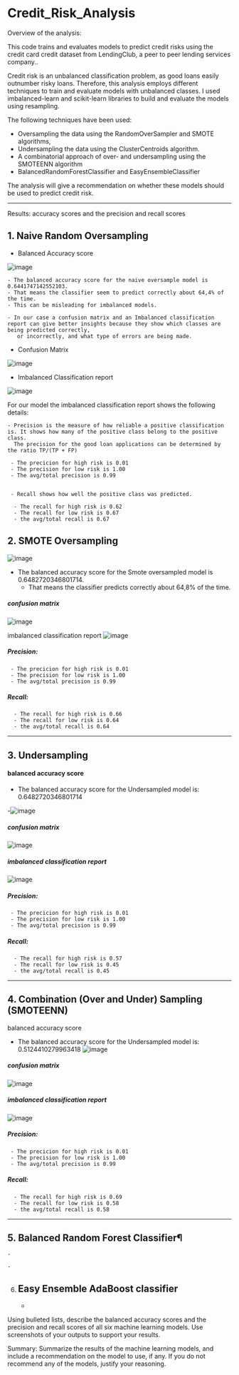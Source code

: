 # Credit_Risk_Analysis

Overview of the analysis: 

This code trains and evaluates models to predict credit risks using the credit card credit dataset from LendingClub, a peer to peer lending services company..

Credit risk is an unbalanced classification problem, as good loans easily outnumber risky loans. Therefore, this analysis employs different techniques to train and evaluate models with unbalanced classes. I used imbalanced-learn and scikit-learn libraries to build and evaluate the models using resampling.

The following techniques have been used:

 - Oversampling the data using the RandomOverSampler and SMOTE algorithms, 
 - Undersampling the data using the ClusterCentroids algorithm. 
 - A combinatorial approach of over- and undersampling using the SMOTEENN algorithm
 - BalancedRandomForestClassifier and EasyEnsembleClassifier

The analysis will give a recommendation on whether these models should be used to predict credit risk.

---

Results: accuracy scores and the precision and recall scores

 ## 1. Naive Random Oversampling
   
  - Balanced Accuracy score
  
  ![image](https://user-images.githubusercontent.com/91682586/153724383-356f9c32-4a82-4ab2-86ec-7d3ef1873b1e.png)

    - The balanced accuracy score for the naive oversample model is 0.6441747142552103. 
    - That means the classifier seem to predict correctly about 64,4% of the time.
    - This can be misleading for imbalanced models.
    
    - In our case a confusion matrix and an Imbalanced classification report can give better insights because they show which classes are being predicted correctly, 
       or incorrectly, and what type of errors are being made.
       
  - Confusion Matrix
  
  ![image](https://user-images.githubusercontent.com/91682586/153724436-f196bfcc-5f6e-44ee-a7a5-b5ccecb05b7c.png)

  - Imbalanced Classification report
  
  ![image](https://user-images.githubusercontent.com/91682586/153724454-29fa4bc5-7ea7-4464-82cb-50b9fe48b086.png)

   For our model the imbalanced classification report shows the following details:
    
    - Precision is the measure of how reliable a positive classification is. It shows how many of the positive class belong to the positive class.
      The precision for the good loan applications can be determined by the ratio TP/(TP + FP)
     
     - The precicion for high risk is 0.01
     - The precision for low risk is 1.00
     - The avg/total precision is 0.99
     
     
     - Recall shows how well the positive class was predicted.
     
      - The recall for high risk is 0.62
      - The recall for low risk is 0.67
      - the avg/total recall is 0.67
  
      
 ## 2. SMOTE Oversampling
 
  ![image](https://user-images.githubusercontent.com/91682586/153724516-6d8bf8a1-f75b-4a5b-922c-196981b50368.png)

  -  The balanced accuracy score for the Smote oversampled model is 0.6482720346801714. 
       - That means the classifier predicts correctly about 64,8% of the time.
       
  ##### confusion matrix
  ![image](https://user-images.githubusercontent.com/91682586/153724536-c007d50b-eea0-43a7-9c5f-c0c48543fe13.png)

  imbalanced classification report 
  ![image](https://user-images.githubusercontent.com/91682586/153724548-ca55bb18-6e79-4d28-bee9-026a30e58f3e.png)

  ##### Precision: 
     
     - The precicion for high risk is 0.01
     - The precision for low risk is 1.00
     - The avg/total precision is 0.99
     
   ##### Recall:
     
      - The recall for high risk is 0.66
      - The recall for low risk is 0.64
      - the avg/total recall is 0.64

---
   
   
 ## 3. Undersampling

#### balanced accuracy score

  - The balanced accuracy score for the Undersampled model is: 0.6482720346801714
  
-![image](https://user-images.githubusercontent.com/91682586/153724603-7a5df627-da32-4390-844e-07725e0d27b8.png)

##### confusion matrix

![image](https://user-images.githubusercontent.com/91682586/153724626-63260578-c608-41fe-8f63-f1a9c85148b5.png)
 

##### imbalanced classification report 

![image](https://user-images.githubusercontent.com/91682586/153724636-c79580f2-9830-4ff8-b93d-6356d4f7e9f7.png)


##### Precision: 
     
     - The precicion for high risk is 0.01
     - The precision for low risk is 1.00
     - The avg/total precision is 0.99
     
   ##### Recall:
     
      - The recall for high risk is 0.57
      - The recall for low risk is 0.45
      - the avg/total recall is 0.45


---

 ## 4. Combination (Over and Under) Sampling (SMOTEENN)

balanced accuracy score

- The balanced accuracy score for the Undersampled model is: 0.5124410279963418
![image](https://user-images.githubusercontent.com/91682586/153724681-9cace363-123a-4d93-b765-3b024fbbac6c.png)

##### confusion matrix

![image](https://user-images.githubusercontent.com/91682586/153724701-94788919-3124-4412-8c79-8aa62c66ad7f.png)
 
##### imbalanced classification report 

![image](https://user-images.githubusercontent.com/91682586/153724712-dc2676fc-ba1d-4b3c-b0c8-ff1a06bc3b04.png)

 ##### Precision: 
     
     - The precicion for high risk is 0.01
     - The precision for low risk is 1.00
     - The avg/total precision is 0.99
     
   ##### Recall:
     
      - The recall for high risk is 0.69
      - The recall for low risk is 0.58
      - the avg/total recall is 0.58
 
---

 ## 5. Balanced Random Forest Classifier¶
    -

    -
 6. Easy Ensemble AdaBoost classifier
    -
    -

Using bulleted lists, describe the balanced accuracy scores and the precision and recall scores of all six machine learning models. Use screenshots of your outputs to support your results.

Summary: Summarize the results of the machine learning models, and include a recommendation on the model to use, if any. If you do not recommend any of the models, justify your reasoning.
